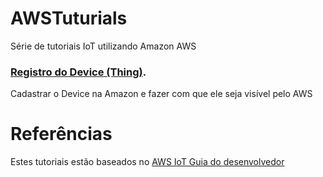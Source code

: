# AWSTuturials
Série de tutoriais IoT utilizando Amazon AWS

### [Registro do Device (Thing)](https://github.com/FelipeNasci/AWSTutorials/tree/master/Registro%20do%20Device%20(Thing)).

Cadastrar o Device na Amazon e fazer com que ele seja visível pelo AWS

# Referências

Estes tutoriais estão baseados no [AWS IoT Guia do desenvolvedor](https://docs.aws.amazon.com/pt_br/iot/latest/developerguide/register-device.html)